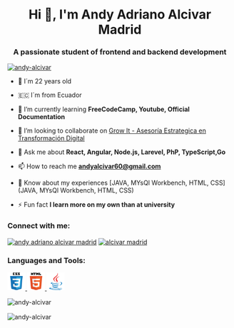 <h1 align="center">Hi 👋, I'm Andy Adriano Alcivar Madrid</h1>
<h3 align="center">A passionate student of frontend and backend development</h3>

<p align="left"> <a href="https://github.com/ryo-ma/github-profile-trophy"><img src="https://github-profile-trophy.vercel.app/?username=andy-alcivar" alt="andy-alcivar" /></a> </p>

- 🤠 I´m 22 years old

- 🇪🇨 I´m from Ecuador
  
- 🌱 I’m currently learning **FreeCodeCamp, Youtube, Official Documentation**

- 👯 I’m looking to collaborate on [Grow It - Asesoría Estrategica en Transformación Digital](https://growit.com.do/)

- 💬 Ask me about **React, Angular, Node.js, Larevel, PhP, TypeScript,Go**

- 📫 How to reach me **andyalcivar60@gmail.com**

- 📄 Know about my experiences [JAVA, MYsQl Workbench, HTML, CSS](JAVA, MYsQl Workbench, HTML, CSS)

- ⚡ Fun fact **I learn more on my own than at university**

<h3 align="left">Connect with me:</h3>
<p align="left">
<a href="https://linkedin.com/in/andy adriano alcivar madrid" target="blank"><img align="center" src="https://raw.githubusercontent.com/rahuldkjain/github-profile-readme-generator/master/src/images/icons/Social/linked-in-alt.svg" alt="andy adriano alcivar madrid" height="30" width="40" /></a>
<a href="https://fb.com/alcivar madrid" target="blank"><img align="center" src="https://raw.githubusercontent.com/rahuldkjain/github-profile-readme-generator/master/src/images/icons/Social/facebook.svg" alt="alcivar madrid" height="30" width="40" /></a>
</p>

<h3 align="left">Languages and Tools:</h3>
<p align="left"> <a href="https://www.w3schools.com/css/" target="_blank" rel="noreferrer"> <img src="https://raw.githubusercontent.com/devicons/devicon/master/icons/css3/css3-original-wordmark.svg" alt="css3" width="40" height="40"/> </a> <a href="https://www.w3.org/html/" target="_blank" rel="noreferrer"> <img src="https://raw.githubusercontent.com/devicons/devicon/master/icons/html5/html5-original-wordmark.svg" alt="html5" width="40" height="40"/> </a> <a href="https://www.java.com" target="_blank" rel="noreferrer"> <img src="https://raw.githubusercontent.com/devicons/devicon/master/icons/java/java-original.svg" alt="java" width="40" height="40"/> </a> </p>

<p><img align="center" src="https://github-readme-stats.vercel.app/api/top-langs?username=andy-alcivar&show_icons=true&locale=en&layout=compact" alt="andy-alcivar" /></p>

<p><img align="center" src="https://github-readme-streak-stats.herokuapp.com/?user=andy-alcivar&" alt="andy-alcivar" /></p>

